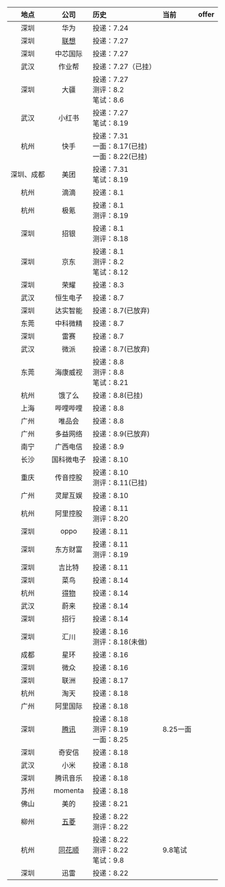 |    地点    |                             公司                             | 历史                                                   | 当前     | offer |
| :--------: | :----------------------------------------------------------: | :----------------------------------------------------- | :------- | :---: |
|    深圳    |                             华为                             | 投递：7.24                                             |          |       |
|    深圳    |         [联想](https://talent.lenovo.com.cn/campus)          | 投递：7.27                                             |          |       |
|    深圳    |                           中芯国际                           | 投递：7.27                                             |          |       |
|    武汉    |                            作业帮                            | 投递：7.27（已挂）                                     |          |       |
|    深圳    |                             大疆                             | 投递：7.27<br />测评：8.2<br />笔试：8.6               |          |       |
|    武汉    |                            小红书                            | 投递：7.27<br />笔试：8.19                             |          |       |
|    杭州    |                             快手                             | 投递：7.31<br />一面：8.17(已挂)<br />一面：8.22(已挂) |          |       |
| 深圳、成都 |                             美团                             | 投递：7.31<br />笔试：8.19                             |          |       |
|    杭州    |                             滴滴                             | 投递：8.1                                              |          |       |
|    杭州    |                             极氪                             | 投递：8.1<br />测评：8.19                              |          |       |
|    深圳    |                             招银                             | 投递：8.1<br />测评：8.18                              |          |       |
|    深圳    |                             京东                             | 投递：8.1<br />测评：8.2<br />笔试：8.12               |          |       |
|    深圳    |                             荣耀                             | 投递：8.3                                              |          |       |
|    武汉    |                           恒生电子                           | 投递：8.7                                              |          |       |
|    深圳    |                           达实智能                           | 投递：8.7(已放弃)                                      |          |       |
|    东莞    |                           中科微精                           | 投递：8.7                                              |          |       |
|    深圳    |                             雷赛                             | 投递：8.7                                              |          |       |
|    武汉    |                             微派                             | 投递：8.7(已放弃)                                      |          |       |
|    东莞    |                           海康威视                           | 投递：8.8<br />测评：8.8<br />笔试：8.21               |          |       |
|    杭州    |                            饿了么                            | 投递：8.8(已挂)                                        |          |       |
|    上海    |                           哔哩哔哩                           | 投递：8.8                                              |          |       |
|    广州    |                            唯品会                            | 投递：8.8                                              |          |       |
|    广州    |                           多益网络                           | 投递：8.9(已放弃)                                      |          |       |
|    南宁    |                           广西电信                           | 投递：8.9                                              |          |       |
|    长沙    |                          国科微电子                          | 投递：8.10                                             |          |       |
|    重庆    |                           传音控股                           | 投递：8.10<br />测评：8.11(已挂)                       |          |       |
|    广州    |                           灵犀互娱                           | 投递：8.10                                             |          |       |
|    杭州    |                           阿里控股                           | 投递：8.11<br />测评：8.20                             |          |       |
|    深圳    |                             oppo                             | 投递：8.11                                             |          |       |
|    深圳    |                           东方财富                           | 投递：8.11<br />测评：8.19                             |          |       |
|    深圳    |                            吉比特                            | 投递：8.11                                             |          |       |
|    深圳    |                             菜鸟                             | 投递：8.14                                             |          |       |
|    杭州    | [得物](https://app.mokahr.com/campus-recruitment/thedu/37483#/) | 投递：8.14                                             |          |       |
|    武汉    |                             蔚来                             | 投递：8.14                                             |          |       |
|    深圳    |                             招行                             | 投递：8.14                                             |          |       |
|    深圳    |                             汇川                             | 投递：8.16<br />测评：8.18(未做)                       |          |       |
|    成都    |                             星环                             | 投递：8.16                                             |          |       |
|    深圳    |                             微众                             | 投递：8.16                                             |          |       |
|    深圳    |                             联洲                             | 投递：8.17                                             |          |       |
|    杭州    |                             淘天                             | 投递：8.18                                             |          |       |
|    广州    |                           阿里国际                           | 投递：8.18                                             |          |       |
|    深圳    |            [腾讯](https://join.qq.com/index.html)            | 投递：8.18<br />测评：8.19<br />一面：8.25             | 8.25一面 |       |
|    深圳    |                            奇安信                            | 投递：8.18                                             |          |       |
|    武汉    |                             小米                             | 投递：8.18                                             |          |       |
|    深圳    |                           腾讯音乐                           | 投递：8.18                                             |          |       |
|    苏州    |                           momenta                            | 投递：8.18                                             |          |       |
|    佛山    |                             美的                             | 投递：8.21                                             |          |       |
|    柳州    | [五菱](https://wecruit.hotjob.cn/SU611bbe3c2f9d24229e014abb/pb/school.html) | 投递：8.22<br />测评：8.22                             |          |       |
|    杭州    |       [同花顺](https://campus.10jqka.com.cn/job/list)        | 投递：8.22<br />测评：8.22<br />笔试：9.8              | 9.8笔试  |       |
|    深圳    |                             迅雷                             | 投递：8.22                                             |          |       |

